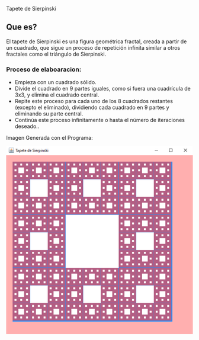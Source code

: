 Tapete de Sierpinski
<h2>Que es?</h2>
<div>
    <p>El tapete de Sierpinski es una figura geométrica fractal, creada a partir de un cuadrado, que sigue un proceso de repetición infinita similar a otros fractales como el triángulo de Sierpinski.</p>

<div> 
    <h3>Proceso de elaboaracion:</h3>
    <ul>
        <li>Empieza con un cuadrado sólido.</li>
        <li>Divide el cuadrado en 9 partes iguales, como si fuera una cuadrícula de 3x3, y elimina el cuadrado central.</li>
        <li>Repite este proceso para cada uno de los 8 cuadrados restantes (excepto el eliminado), dividiendo cada cuadrado en 9 partes y eliminando su parte central.</li>
        <li>Continúa este proceso infinitamente o hasta el número de iteraciones deseado..</li>
    </ul>
</div>
<div>
<p>Imagen Generada con el Programa:</p>
<img src = "images/Tapete_de_Sierpinski.png"></img>
</div>
</div>
